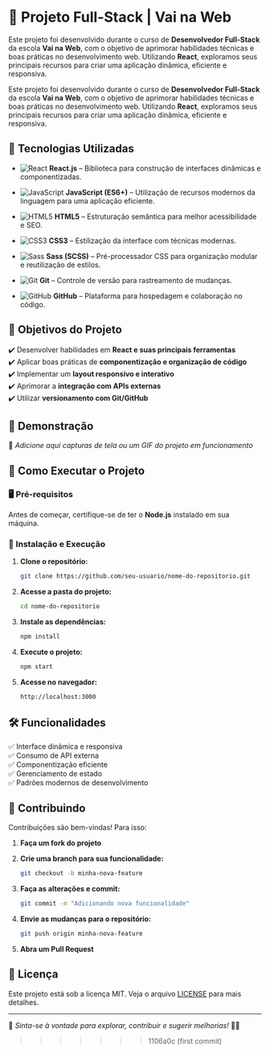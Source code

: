 # 🚀 Projeto Full-Stack | Vai na Web  

Este projeto foi desenvolvido durante o curso de **Desenvolvedor Full-Stack** da escola **Vai na Web**, com o objetivo de aprimorar habilidades técnicas e boas práticas no desenvolvimento web. Utilizando **React**, exploramos seus principais recursos para criar uma aplicação dinâmica, eficiente e responsiva.  

Este projeto foi desenvolvido durante o curso de **Desenvolvedor Full-Stack** da escola **Vai na Web**, com o objetivo de aprimorar habilidades técnicas e boas práticas no desenvolvimento web. Utilizando **React**, exploramos seus principais recursos para criar uma aplicação dinâmica, eficiente e responsiva.  

## 🚀 Tecnologias Utilizadas  

- ![React](https://img.shields.io/badge/React-20232A?style=for-the-badge&logo=react&logoColor=61DAFB) **React.js** – Biblioteca para construção de interfaces dinâmicas e componentizadas.  
- ![JavaScript](https://img.shields.io/badge/JavaScript-F7DF1E?style=for-the-badge&logo=javascript&logoColor=black) **JavaScript (ES6+)** – Utilização de recursos modernos da linguagem para uma aplicação eficiente.  
- ![HTML5](https://img.shields.io/badge/HTML5-E34F26?style=for-the-badge&logo=html5&logoColor=white) **HTML5** – Estruturação semântica para melhor acessibilidade e SEO.  
- ![CSS3](https://img.shields.io/badge/CSS3-1572B6?style=for-the-badge&logo=css3&logoColor=white) **CSS3** – Estilização da interface com técnicas modernas.  
- ![Sass](https://img.shields.io/badge/Sass-CC6699?style=for-the-badge&logo=sass&logoColor=white) **Sass (SCSS)** – Pré-processador CSS para organização modular e reutilização de estilos.  
  
- ![Git](https://img.shields.io/badge/Git-F05032?style=for-the-badge&logo=git&logoColor=white) **Git** – Controle de versão para rastreamento de mudanças.  
- ![GitHub](https://img.shields.io/badge/GitHub-181717?style=for-the-badge&logo=github&logoColor=white) **GitHub** – Plataforma para hospedagem e colaboração no código.  
 

## 🎯 Objetivos do Projeto  

✔️ Desenvolver habilidades em **React e suas principais ferramentas**  
✔️ Aplicar boas práticas de **componentização e organização de código**  
✔️ Implementar um **layout responsivo e interativo**  
✔️ Aprimorar a **integração com APIs externas**  
✔️ Utilizar **versionamento com Git/GitHub**  

## 📸 Demonstração  

📌 *Adicione aqui capturas de tela ou um GIF do projeto em funcionamento*  

## 🚀 Como Executar o Projeto  

### 🖥️ Pré-requisitos  

Antes de começar, certifique-se de ter o **Node.js** instalado em sua máquina.  

### 🔧 Instalação e Execução  

1. **Clone o repositório:**  

   ```sh
   git clone https://github.com/seu-usuario/nome-do-repositorio.git
   ```

2. **Acesse a pasta do projeto:**  

   ```sh
   cd nome-do-repositorio
   ```

3. **Instale as dependências:**  

   ```sh
   npm install
   ```

4. **Execute o projeto:**  

   ```sh
   npm start
   ```

5. **Acesse no navegador:**  

   ```sh
   http://localhost:3000
   ```

## 🛠️ Funcionalidades  

✅ Interface dinâmica e responsiva  
✅ Consumo de API externa  
✅ Componentização eficiente  
✅ Gerenciamento de estado  
✅ Padrões modernos de desenvolvimento  

## 📌 Contribuindo  

Contribuições são bem-vindas! Para isso:  

1. **Faça um fork do projeto**  
2. **Crie uma branch para sua funcionalidade:**  

   ```sh
   git checkout -b minha-nova-feature
   ```

3. **Faça as alterações e commit:**  

   ```sh
   git commit -m "Adicionando nova funcionalidade"
   ```

4. **Envie as mudanças para o repositório:**  

   ```sh
   git push origin minha-nova-feature
   ```

5. **Abra um Pull Request**  

## 📄 Licença  

Este projeto está sob a licença MIT. Veja o arquivo [LICENSE](LICENSE) para mais detalhes.  

---  

📌 *Sinta-se à vontade para explorar, contribuir e sugerir melhorias!* 🚀✨  
>>>>>>> 1106a0c (first commit)
